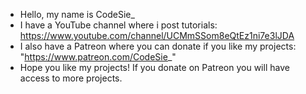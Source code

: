 - Hello, my name is CodeSie_
- I have a YouTube channel where i post tutorials: https://www.youtube.com/channel/UCMmSSom8eQtEz1ni7e3lJDA
- I also have a Patreon where you can donate if you like my projects: "https://www.patreon.com/CodeSie_"
- Hope you like my projects! If you donate on Patreon you will have access to more projects.
